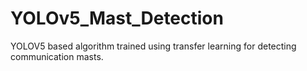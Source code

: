# YOLOv5_Mast_Detection
YOLOV5 based algorithm trained using transfer learning for detecting communication masts.

